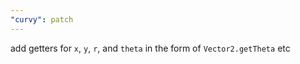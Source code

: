 ```yaml
---
"curvy": patch
---
```


add getters for `x`, `y`, `r`, and `theta` in the form of `Vector2.getTheta` etc
